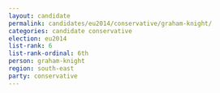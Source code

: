 ```yaml
---
layout: candidate
permalink: candidates/eu2014/conservative/graham-knight/
categories: candidate conservative
election: eu2014
list-rank: 6
list-rank-ordinal: 6th
person: graham-knight
region: south-east
party: conservative
---
```

